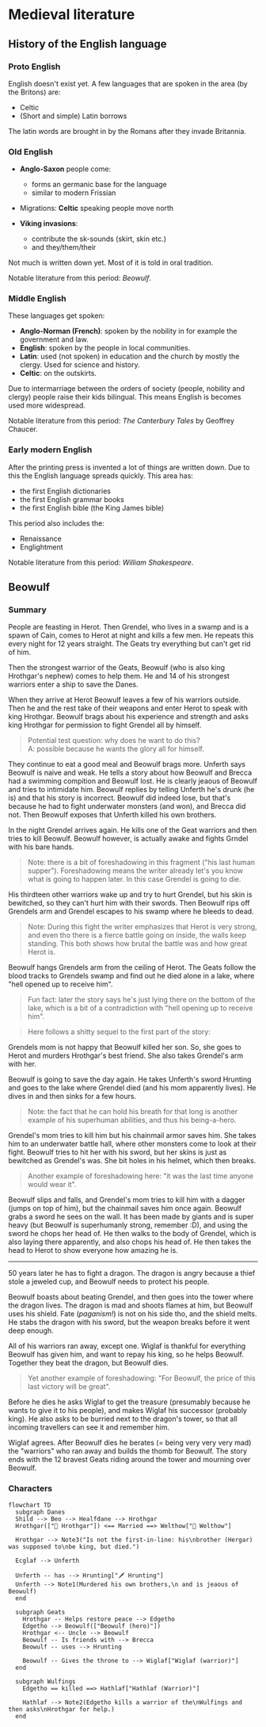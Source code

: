 # Medieval literature

## History of the English language

### Proto English

English doesn't exist yet. A few languages that are spoken in the area (by the Britons) are:

- Celtic
- (Short and simple) Latin borrows

The latin words are brought in by the Romans after they invade Britannia.

### Old English

- **Anglo-Saxon** people come:
    - forms an germanic base for the language
    - similar to modern Frissian

- Migrations: **Celtic** speaking people move north

- **Viking invasions**:
    - contribute the sk-sounds
      (skirt, skin etc.)
    - and they/them/their

Not much is written down yet. Most of it is told in oral tradition.

Notable literature from this period: *Beowulf*.

### Middle English

These languages get spoken:

- **Anglo-Norman (French)**: spoken by the nobility in for example the government and law.
- **English**: spoken by the people in local communities.
- **Latin**: used (not spoken) in education and the church by mostly the clergy. Used for science and history.
- **Celtic**: on the outskirts.

Due to intermarriage between the orders of society (people, nobility and clergy) people raise their kids bilingual. This means English is becomes used more widespread.

Notable literature from this period: *The Canterbury Tales* by Geoffrey Chaucer.

### Early modern English

After the printing press is invented a lot of things are written down. Due to this the English language spreads quickly. This area has:

- the first English dictionaries
- the first English grammar books
- the first English bible (the King James bible)

This period also includes the:

- Renaissance
- Englightment

Notable literature from this period: *William Shakespeare*.

## Beowulf

### Summary

People are feasting in Herot. Then Grendel, who lives in a swamp and is a spawn of Cain, comes to Herot at night and kills a few men. He repeats this every night for 12 years straight. The Geats try everything but can't get rid of him.

Then the strongest warrior of the Geats, Beowulf (who is also king Hrothgar's nephew) comes to help them. He and 14 of his strongest warriors enter a ship to save the Danes.

When they arrive at Herot Beowulf leaves a few of his warriors outside. Then he and the rest take of their weapons and enter Herot to speak with king Hrothgar. Beowulf brags about his experience and strength and asks king Hrothgar for permission to fight Grendel all by himself.

> Potential test question: why does he want to do this?  
> A: possible because he wants the glory all for himself.

They continue to eat a good meal and Beowulf brags more. Unferth says Beowulf is naive and weak. He tells a story about how Beowulf and Brecca had a swimming compition and Beowulf lost. He is clearly jeaous of Beowulf and tries to intimidate him. Beowulf replies by telling Unferth he's drunk (he is) and that his story is incorrect. Beowulf did indeed lose, but that's because he had to fight underwater monsters (and won), and Brecca did not. Then Beowulf exposes that Unferth killed his own brothers.

In the night Grendel arrives again. He kills one of the Geat warriors and then tries to kill Beowulf. Beowulf however, is actually awake and fights Grndel with his bare hands. 

> Note: there is a bit of foreshadowing in this fragment ("his last human supper"). Foreshadowing means the writer already let's you know what is going to happen later. In this case Grendel is going to die.

His thirdteen other warriors wake up and try to hurt Grendel, but his skin is bewitched, so they can't hurt him with their swords. Then Beowulf rips off Grendels arm and Grendel escapes to his swamp where he bleeds to dead. 

> Note: During this fight the writer emphasizes that Herot is very strong, and even tho there is a fierce battle going on inside, the walls keep standing. This both shows how brutal the battle was and how great Herot is.

Beowulf hangs Grendels arm from the ceiling of Herot. The Geats follow the blood tracks to Grendels swamp and find out he died alone in a lake, where "hell opened up to receive him".

> Fun fact: later the story says he's just lying there on the bottom of the lake, which is a bit of a contradiction with "hell opening up to receive him".

> Here follows a shitty sequel to the first part of the story:

Grendels mom is not happy that Beowulf killed her son. So, she goes to Herot and murders Hrothgar's best friend. She also takes Grendel's arm with her.

Beowulf is going to save the day again. He takes Unferth's sword Hrunting and goes to the lake where Grendel died (and his mom apparently lives). He dives in and then sinks for a few hours.

> Note: the fact that he can hold his breath for that long is another example of his superhuman abilities, and thus his being-a-hero.

Grendel's mom tries to kill him but his chainmail armor saves him. She takes him to an underwater battle hall, where other monsters come to look at their fight. Beowulf tries to hit her with his sword, but her skins is just as bewitched as Grendel's was. She bit holes in his helmet, which then breaks.

> Another example of foreshadowing here: "it was the last time anyone would wear it".

Beowulf slips and falls, and Grendel's mom tries to kill him with a dagger (jumps on top of him), but the chainmail saves him once again. Beowulf grabs a sword he sees on the wall. It has been made by giants and is super heavy (but Beowulf is superhumanly strong, remember :D), and using the sword he chops her head of. He then walks to the body of Grendel, which is also laying there apparently, and also chops his head of. He then takes the head to Herot to show everyone how amazing he is.

----

50 years later he has to fight a dragon. The dragon is angry because a thief stole a jeweled cup, and Beowulf needs to protect his people.

Beowulf boasts about beating Grendel, and then goes into the tower where the dragon lives. The dragon is mad and shoots flames at him, but Beowulf uses his shield. Fate (*paganism!*) is not on his side tho, and the shield melts. He stabs the dragon with his sword, but the weapon breaks before it went deep enough. 

All of his warriors ran away, except one. Wiglaf is thankful for everything Beowulf has given him, and want to repay his king, so he helps Beowulf. Together they beat the dragon, but Beowulf dies.

> Yet another example of foreshadowing: "For Beowulf, the price of this last victory will be great".

Before he dies he asks Wiglaf to get the treasure (presumably because he wants to give it to his people), and makes Wiglaf his successor (probably king). He also asks to be burried next to the dragon's tower, so that all incoming travellers can see it and remember him.

Wiglaf agrees. After Beowulf dies he berates (= being very very very mad) the "warriors" who ran away and builds the thomb for Beowulf. The story ends with the 12 bravest Geats riding around the tower and mourning over Beowulf.

### Characters

```mermaid
flowchart TD
  subgraph Danes
  Shild --> Beo --> Healfdane --> Hrothgar
  Hrothgar(["👑 Hrothgar"]) <== Married ==> Welthow["👑 Welthow"]

  Hrothgar --> Note3("Is not the first-in-line: his\nbrother (Hergar) was supposed to\nbe king, but died.")

  Ecglaf --> Unferth
  
  Unferth -- has --> Hrunting["🗡️ Hrunting"]
  Unferth --> Note1(Murdered his own brothers,\n and is jeaous of Beowulf)
  end

  subgraph Geats
    Hrothgar -- Helps restore peace --> Edgetho
    Edgetho --> Beowulf(["Beowulf (hero)"])
    Hrothgar <-- Uncle --> Beowulf
    Beowulf -- Is friends with --> Brecca
    Beowulf -- uses --> Hrunting

    Beowulf -- Gives the throne to --> Wiglaf["Wiglaf (warrior)"]
  end

  subgraph Wulfings
    Edgetho == killed ==> Hathlaf["Hathlaf (Warrior)"]

    Hathlaf --> Note2(Edgetho kills a warrior of the\nWulfings and then asks\nHrothgar for help.)
  end
```


